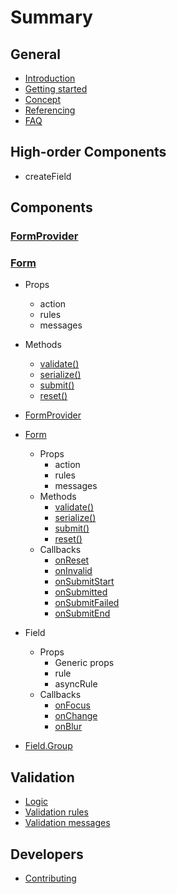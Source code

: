 # Summary

## General

* [Introduction](./README.md)
* [Getting started](./general/getting-started.md)
* [Concept](./general/concept.md)
* [Referencing](./general/referencing.md)
* [FAQ](./general/faq.md)

## High-order Components

* createField

## Components

### [FormProvider](./components/formprovider.md)
### [Form](./components/Form.md)
  * Props
    * action
    * rules
    * messages
  * Methods
    * [validate\(\)](./components/Form/methods/validate.md)
    * [serialize\(\)](./components/Form/methods/serialize.md)
    * [submit\(\)](./components/Form/methods/submit.md)
    * [reset\(\)](./components/Form/methods/reset.md)

* [FormProvider](./components/formprovider.md)
* [Form](./components/Form.md)
  * Props
    * action
    * rules
    * messages
  * Methods
    * [validate\(\)](./components/Form/methods/validate.md)
    * [serialize\(\)](./components/Form/methods/serialize.md)
    * [submit\(\)](./components/Form/methods/submit.md)
    * [reset\(\)](./components/Form/methods/reset.md)
  * Callbacks
    * [onReset](./components/Form/callbacks/onReset.md)
    * [onInvalid](./components/Form/callbacks/onInvalid.md)
    * [onSubmitStart](./components/Form/callbacks/onSubmitStart.md)
    * [onSubmitted](./components/Form/callbacks/onSubmitted.md)
    * [onSubmitFailed](./components/Form/callbacks/onSubmitFailed.md)
    * [onSubmitEnd](./components/Form/callbacks/onSubmitEnd.md)

* Field
  * Props
    * Generic props
    * rule
    * asyncRule
  * Callbacks
    * [onFocus](./components/Field/callbacks/onFocus.md)
    * [onChange](./components/Field/callbacks/onChange.md)
    * [onBlur](./components/Field/callbacks/onBlur.md)

* [Field.Group](./components/Field.Group.md)

## Validation

* [Logic](./validation/logic.md)
* [Validation rules](./validation/validation-rules.md)
* [Validation messages](./validation/validation-messages.md)

## Developers

* [Contributing](./developers/contributing.md)

